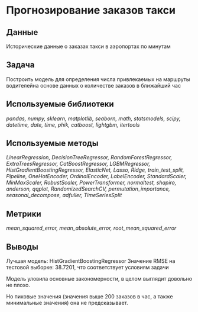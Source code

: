 # Прогнозирование заказов такси

## Данные

Исторические данные о заказах такси в аэропортах по минутам

## Задача

Построить модель для определения числа привлекаемых на маршруты водителейна основе данных о количестве заказов в ближайший час 

## Используемые библиотеки
*pandas, numpy, sklearn, matplotlib, seaborn, math, statsmodels, scipy, datetime, date, time, phik, catboost, lightgbm, itertools*

## Используемые методы
*LinearRegression, DecisionTreeRegressor, RandomForestRegressor, ExtraTreesRegressor, CatBoostRegressor, LGBMRegressor, HistGradientBoostingRegressor, ElasticNet, Lasso, Ridge, train_test_split, Pipeline, OneHotEncoder, OrdinalEncoder, LabelEncoder, StandardScaler, MinMaxScaler, RobustScaler, PowerTransformer, normaltest, shapiro, anderson, qqplot, RandomizedSearchCV, permutation_importance, seasonal_decompose, adfuller, TimeSeriesSplit*

## Метрики
*mean_squared_error, mean_absolute_error, root_mean_squared_error*

## Выводы

Лучшая модель: HistGradientBoostingRegressor
Значение RMSE  на тестовой выборке: 38.7201, что соответствует условиям задачи

Модель уловила основные закономерности, в целом выглядит довольно не плохо.

Но пиковые значения (значения выше 200 заказов в час, а также минимальные значения) она не предсказывает.
